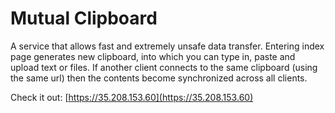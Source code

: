 # Mutual Clipboard

A service that allows fast and extremely unsafe data transfer. Entering index page generates new clipboard, into which you can type in, paste and upload text or files. If another client connects to the same clipboard (using the same url) then the contents become synchronized across all clients.

Check it out: [https://35.208.153.60](https://35.208.153.60)

